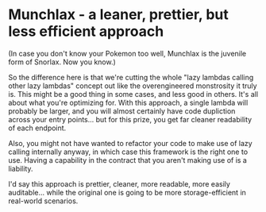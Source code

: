 # Munchlax - a leaner, prettier, but less efficient approach

(In case you don't know your Pokemon too well, Munchlax is the juvenile form of Snorlax. Now you know.)

So the difference here is that we're cutting the whole "lazy lambdas calling other lazy lambdas" concept out like the overengineered monstrosity it truly is. This might be a good thing in some cases, and less good in others. It's all about what you're optimizing for. With this approach, a single lambda will probably be larger, and you will almost certainly have code dupliction across your entry points... but for this prize, you get far cleaner readability of each endpoint.

Also, you might not have wanted to refactor your code to make use of lazy calling internally anyway, in which case this framework is the right one to use. Having a capability in the contract that you aren't making use of is a liability.

I'd say this approach is prettier, cleaner, more readable, more easily auditable... while the original one is going to be more storage-efficient in real-world scenarios.